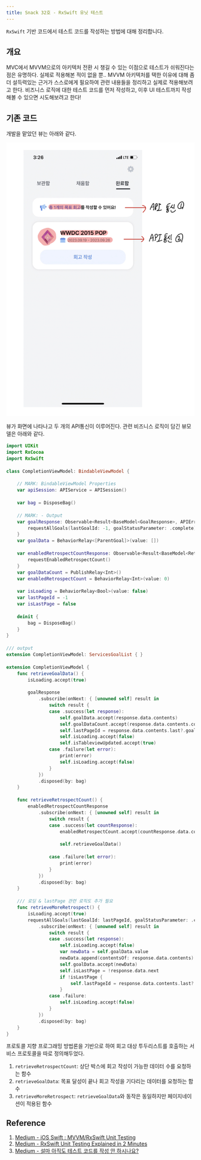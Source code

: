 ```yaml
---
title: Snack 32호 - RxSwift 유닛 테스트
---
```


`RxSwift` 기반 코드에서 테스트 코드를 작성하는 방법에 대해 정리합니다.

## 개요

MVC에서 MVVM으로의 아키텍처 전환 시 챙길 수 있는 이점으로 테스트가 쉬워진다는 점은 유명하다. 실제로 적용해본 적이 없을 뿐.. MVVM 아키텍처를 택한 이유에 대해 좀 더 설득력있는 근거가 스스로에게 필요하여 관련 내용들을 정리하고 실제로 적용해보려고 한다. 비즈니스 로직에 대한 테스트 코드를 먼저 작성하고, 이후 UI 테스트까지 작성해볼 수 있으면 시도해보려고 한다!

## 기존 코드

개발을 맡았던 뷰는 아래와 같다.

![31-1](../.vuepress/assets/snack/32-1.jpeg)

뷰가 화면에 나타나고 두 개의 API통신이 이루어진다. 관련 비즈니스 로직이 담긴 뷰모델은 아래와 같다.

```swift
import UIKit
import RxCocoa
import RxSwift

class CompletionViewModel: BindableViewModel {

    // MARK: BindableViewModel Properties
    var apiSession: APIService = APISession()

    var bag = DisposeBag()

    // MARK: - Output
    var goalResponse: Observable<Result<BaseModel<GoalResponse>, APIError>> {
        requestAllGoals(lastGoalId: -1, goalStatusParameter: .complete)
    }
    var goalData = BehaviorRelay<[ParentGoal]>(value: [])

    var enabledRetrospectCountResponse: Observable<Result<BaseModel<RetrospectCount>, APIError>> {
        requestEnabledRetrospectCount()
    }
    var goalDataCount = PublishRelay<Int>()
    var enabledRetrospectCount = BehaviorRelay<Int>(value: 0)

    var isLoading = BehaviorRelay<Bool>(value: false)
    var lastPageId = -1
    var isLastPage = false

    deinit {
        bag = DisposeBag()
    }
}

/// output
extension CompletionViewModel: ServicesGoalList { }

extension CompletionViewModel {
    func retrieveGoalData() {
        isLoading.accept(true)

        goalResponse
            .subscribe(onNext: { [unowned self] result in
                switch result {
                case .success(let response):
                    self.goalData.accept(response.data.contents)
                    self.goalDataCount.accept(response.data.contents.count)
                    self.lastPageId = response.data.contents.last?.goalId ?? -1
                    self.isLoading.accept(false)
                    self.isTableviewUpdated.accept(true)
                case .failure(let error):
                    print(error)
                    self.isLoading.accept(false)
                }
            })
            .disposed(by: bag)
    }

    func retrieveRetrospectCount() {
        enabledRetrospectCountResponse
            .subscribe(onNext: { [unowned self] result in
                switch result {
                case .success(let countResponse):
                    enabledRetrospectCount.accept(countResponse.data.count)

                    self.retrieveGoalData()

                case .failure(let error):
                    print(error)
                }
            })
            .disposed(by: bag)
    }

    /// 로딩 & lastPage 관련 로직도 추가 필요
    func retrieveMoreRetrospect() {
        isLoading.accept(true)
        requestAllGoals(lastGoalId: lastPageId, goalStatusParameter: .complete)
            .subscribe(onNext: { [unowned self] result in
                switch result {
                case .success(let response):
                    self.isLoading.accept(false)
                    var newData = self.goalData.value
                    newData.append(contentsOf: response.data.contents)
                    self.goalData.accept(newData)
                    self.isLastPage = !response.data.next
                    if !isLastPage {
                        self.lastPageId = response.data.contents.last?.goalId ?? -1
                    }
                case .failure:
                    self.isLoading.accept(false)
                }
            })
            .disposed(by: bag)
    }
}
```

프로토콜 지향 프로그래밍 방법론을 기반으로 하여 회고 대상 투두리스트를 호출하는 서비스 프로토콜을 따로 정의해두었다.

1. `retrieveRetrospectCount`: 상단 박스에 회고 작성이 가능한 데이터 수를 요청하는 함수
2. `retrieveGoalData`: 목표 달성이 끝나 회고 작성을 기다리는 데이터를 요청하는 함수
3. `retrieveMoreRetrospect`: `retrieveGoalData`와 동작은 동일하지만 페이지네이션이 적용된 함수

## Reference

1. [Medium - iOS Swift : MVVM/RxSwift Unit Testing](https://medium.com/@saad-eloulladi/ios-swift-mvvm-rxswift-unit-testing-b71183ecaf44)
2. [Medium - RxSwift Unit Testing Explained in 2 Minutes](https://betterprogramming.pub/rxswift-unit-testing-explained-in-3-minutes-c024b7a26d)
3. [Medium - 설마 아직도 테스트 코드를 작성 안 하시나요?](https://ssowonny.medium.com/%EC%84%A4%EB%A7%88-%EC%95%84%EC%A7%81%EB%8F%84-%ED%85%8C%EC%8A%A4%ED%8A%B8-%EC%BD%94%EB%93%9C%EB%A5%BC-%EC%9E%91%EC%84%B1-%EC%95%88-%ED%95%98%EC%8B%9C%EB%82%98%EC%9A%94-b54ec61ef91a)
